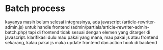 # Batch process
 kayanya masih belum selesai integrasinya, ada javascript (article-rewriter-admin.js) untuk handle frontend (admin/partials/article-rewriter-admin-batch.php) tapi di frontend tidak sesuai dengan elemen yang ditarger di javascript. klarifikasi dulu mau pakai yang mana, mau pakai js atau frontend sekarang, kalau pakai js maka update frontend dan action hook di backend